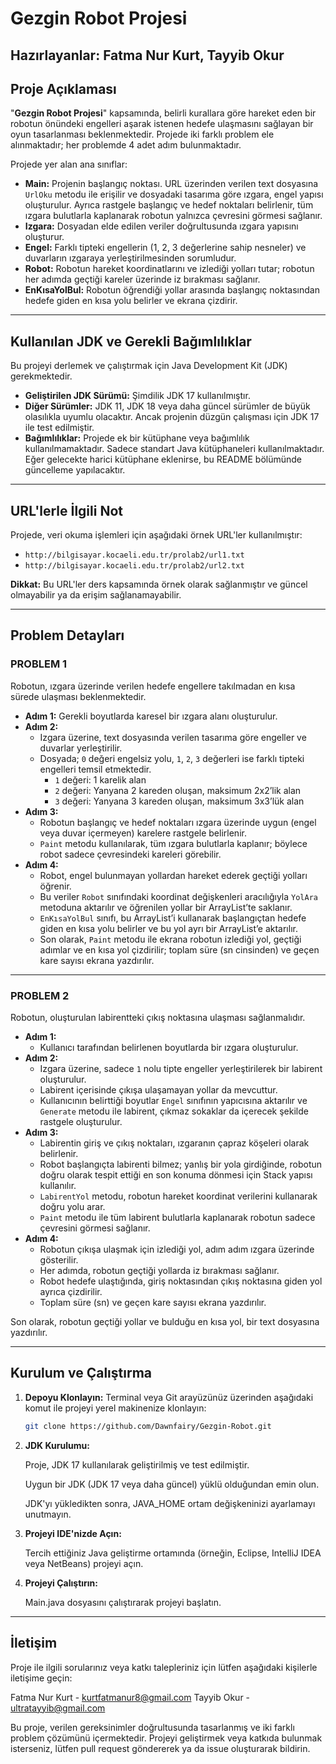 # Gezgin Robot Projesi
**Hazırlayanlar:** Fatma Nur Kurt, Tayyib Okur
---

## Proje Açıklaması

"**Gezgin Robot Projesi**" kapsamında, belirli kurallara göre hareket eden bir robotun önündeki engelleri aşarak istenen hedefe ulaşmasını sağlayan bir oyun tasarlanması beklenmektedir. Projede iki farklı problem ele alınmaktadır; her problemde 4 adet adım bulunmaktadır.

Projede yer alan ana sınıflar:
- **Main:** Projenin başlangıç noktası. URL üzerinden verilen text dosyasına `UrlOku` metodu ile erişilir ve dosyadaki tasarıma göre ızgara, engel yapısı oluşturulur. Ayrıca rastgele başlangıç ve hedef noktaları belirlenir, tüm ızgara bulutlarla kaplanarak robotun yalnızca çevresini görmesi sağlanır. 
- **Izgara:** Dosyadan elde edilen veriler doğrultusunda ızgara yapısını oluşturur.
- **Engel:** Farklı tipteki engellerin (1, 2, 3 değerlerine sahip nesneler) ve duvarların ızgaraya yerleştirilmesinden sorumludur.
- **Robot:** Robotun hareket koordinatlarını ve izlediği yolları tutar; robotun her adımda geçtiği kareler üzerinde iz bırakması sağlanır.
- **EnKısaYolBul:** Robotun öğrendiği yollar arasında başlangıç noktasından hedefe giden en kısa yolu belirler ve ekrana çizdirir.

---


## Kullanılan JDK ve Gerekli Bağımlılıklar

Bu projeyi derlemek ve çalıştırmak için Java Development Kit (JDK) gerekmektedir.

- **Geliştirilen JDK Sürümü:** Şimdilik JDK 17 kullanılmıştır.
- **Diğer Sürümler:** JDK 11, JDK 18 veya daha güncel sürümler de büyük olasılıkla uyumlu olacaktır. Ancak projenin düzgün çalışması için JDK 17 ile test edilmiştir.
- **Bağımlılıklar:** Projede ek bir kütüphane veya bağımlılık kullanılmamaktadır. Sadece standart Java kütüphaneleri kullanılmaktadır. Eğer gelecekte harici kütüphane eklenirse, bu README bölümünde güncelleme yapılacaktır.

---

## URL'lerle İlgili Not

Projede, veri okuma işlemleri için aşağıdaki örnek URL'ler kullanılmıştır:

- `http://bilgisayar.kocaeli.edu.tr/prolab2/url1.txt`
- `http://bilgisayar.kocaeli.edu.tr/prolab2/url2.txt`

**Dikkat:** Bu URL'ler ders kapsamında örnek olarak sağlanmıştır ve güncel olmayabilir ya da erişim sağlanamayabilir. 

---

## Problem Detayları

### **PROBLEM 1**

Robotun, ızgara üzerinde verilen hedefe engellere takılmadan en kısa sürede ulaşması beklenmektedir.

- **Adım 1:** Gerekli boyutlarda karesel bir ızgara alanı oluşturulur.
- **Adım 2:**  
  - Izgara üzerine, text dosyasında verilen tasarıma göre engeller ve duvarlar yerleştirilir.  
  - Dosyada; `0` değeri engelsiz yolu, `1`, `2`, `3` değerleri ise farklı tipteki engelleri temsil etmektedir.  
    - `1` değeri: 1 karelik alan  
    - `2` değeri: Yanyana 2 kareden oluşan, maksimum 2x2’lik alan  
    - `3` değeri: Yanyana 3 kareden oluşan, maksimum 3x3’lük alan
- **Adım 3:**  
  - Robotun başlangıç ve hedef noktaları ızgara üzerinde uygun (engel veya duvar içermeyen) karelere rastgele belirlenir.  
  - `Paint` metodu kullanılarak, tüm ızgara bulutlarla kaplanır; böylece robot sadece çevresindeki kareleri görebilir.
- **Adım 4:**  
  - Robot, engel bulunmayan yollardan hareket ederek geçtiği yolları öğrenir.  
  - Bu veriler `Robot` sınıfındaki koordinat değişkenleri aracılığıyla `YolAra` metoduna aktarılır ve öğrenilen yollar bir ArrayList’te saklanır.  
  - `EnKısaYolBul` sınıfı, bu ArrayList’i kullanarak başlangıçtan hedefe giden en kısa yolu belirler ve bu yol ayrı bir ArrayList’e aktarılır.  
  - Son olarak, `Paint` metodu ile ekrana robotun izlediği yol, geçtiği adımlar ve en kısa yol çizdirilir; toplam süre (sn cinsinden) ve geçen kare sayısı ekrana yazdırılır.

---

### **PROBLEM 2**

Robotun, oluşturulan labirentteki çıkış noktasına ulaşması sağlanmalıdır.

- **Adım 1:**  
  - Kullanıcı tarafından belirlenen boyutlarda bir ızgara oluşturulur.
- **Adım 2:**  
  - Izgara üzerine, sadece `1` nolu tipte engeller yerleştirilerek bir labirent oluşturulur.  
  - Labirent içerisinde çıkışa ulaşamayan yollar da mevcuttur.  
  - Kullanıcının belirttiği boyutlar `Engel` sınıfının yapıcısına aktarılır ve `Generate` metodu ile labirent, çıkmaz sokaklar da içerecek şekilde rastgele oluşturulur.
- **Adım 3:**  
  - Labirentin giriş ve çıkış noktaları, ızgaranın çapraz köşeleri olarak belirlenir.  
  - Robot başlangıçta labirenti bilmez; yanlış bir yola girdiğinde, robotun doğru olarak tespit ettiği en son konuma dönmesi için Stack yapısı kullanılır.  
  - `LabirentYol` metodu, robotun hareket koordinat verilerini kullanarak doğru yolu arar.  
  - `Paint` metodu ile tüm labirent bulutlarla kaplanarak robotun sadece çevresini görmesi sağlanır.
- **Adım 4:**  
  - Robotun çıkışa ulaşmak için izlediği yol, adım adım ızgara üzerinde gösterilir.  
  - Her adımda, robotun geçtiği yollarda iz bırakması sağlanır.  
  - Robot hedefe ulaştığında, giriş noktasından çıkış noktasına giden yol ayrıca çizdirilir.  
  - Toplam süre (sn) ve geçen kare sayısı ekrana yazdırılır.

Son olarak, robotun geçtiği yollar ve bulduğu en kısa yol, bir text dosyasına yazdırılır.

---

## Kurulum ve Çalıştırma

1. **Depoyu Klonlayın:**
    Terminal veya Git arayüzünüz üzerinden aşağıdaki komut ile projeyi yerel makinenize klonlayın:

   ```bash
   git clone https://github.com/Dawnfairy/Gezgin-Robot.git

3. **JDK Kurulumu:**
   
    Proje, JDK 17 kullanılarak geliştirilmiş ve test edilmiştir.

    Uygun bir JDK (JDK 17 veya daha güncel) yüklü olduğundan emin olun.

    JDK'yı yükledikten sonra, JAVA_HOME ortam değişkeninizi ayarlamayı unutmayın.


4. **Projeyi IDE'nizde Açın:**

    Tercih ettiğiniz Java geliştirme ortamında (örneğin, Eclipse, IntelliJ IDEA veya NetBeans) projeyi açın.

4. **Projeyi Çalıştırın:**

    Main.java dosyasını çalıştırarak projeyi başlatın.

---

## İletişim

Proje ile ilgili sorularınız veya katkı talepleriniz için lütfen aşağıdaki kişilerle iletişime geçin:

  Fatma Nur Kurt - kurtfatmanur8@gmail.com
  Tayyib Okur - ultratayyib@gmail.com

Bu proje, verilen gereksinimler doğrultusunda tasarlanmış ve iki farklı problem çözümünü içermektedir. Projeyi geliştirmek veya katkıda bulunmak isterseniz, lütfen pull request göndererek ya da issue oluşturarak bildirin.
